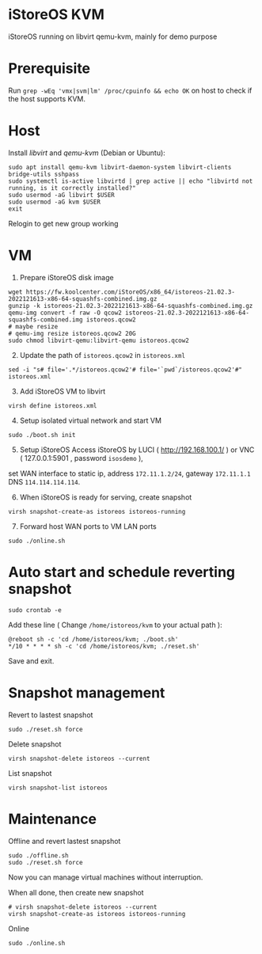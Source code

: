 # iStoreOS KVM
iStoreOS running on libvirt qemu-kvm, mainly for demo purpose

# Prerequisite
Run `grep -wEq 'vmx|svm|lm' /proc/cpuinfo && echo OK` on host to check if the host supports KVM.

# Host
Install *libvirt* and *qemu-kvm* (Debian or Ubuntu):
```shell
sudo apt install qemu-kvm libvirt-daemon-system libvirt-clients bridge-utils sshpass
sudo systemctl is-active libvirtd | grep active || echo "libvirtd not running, is it correctly installed?"
sudo usermod -aG libvirt $USER
sudo usermod -aG kvm $USER
exit
```
Relogin to get new group working

# VM
1. Prepare iStoreOS disk image
```shell
wget https://fw.koolcenter.com/iStoreOS/x86_64/istoreos-21.02.3-2022121613-x86-64-squashfs-combined.img.gz
gunzip -k istoreos-21.02.3-2022121613-x86-64-squashfs-combined.img.gz
qemu-img convert -f raw -O qcow2 istoreos-21.02.3-2022121613-x86-64-squashfs-combined.img istoreos.qcow2
# maybe resize
# qemu-img resize istoreos.qcow2 20G
sudo chmod libvirt-qemu:libvirt-qemu istoreos.qcow2
```

2. Update the path of `istoreos.qcow2` in `istoreos.xml`
```shell
sed -i "s# file='.*/istoreos.qcow2'# file='`pwd`/istoreos.qcow2'#" istoreos.xml
```

3. Add iStoreOS VM to libvirt
```shell
virsh define istoreos.xml
```

4. Setup isolated virtual network and start VM
```shell
sudo ./boot.sh init
```

5. Setup iStoreOS
Access iStoreOS by LUCI ( http://192.168.100.1/ ) or VNC ( 127.0.0.1:5901 , password `isosdemo` ),

set WAN interface to static ip, address `172.11.1.2/24`, gateway `172.11.1.1` DNS `114.114.114.114`.

6. When iStoreOS is ready for serving, create snapshot
```shell
virsh snapshot-create-as istoreos istoreos-running
```

7. Forward host WAN ports to VM LAN ports
```shell
sudo ./online.sh
```

# Auto start and schedule reverting snapshot
```shell
sudo crontab -e
```
Add these line ( Change `/home/istoreos/kvm` to your actual path ):
```
@reboot sh -c 'cd /home/istoreos/kvm; ./boot.sh'
*/10 * * * * sh -c 'cd /home/istoreos/kvm; ./reset.sh'
```
Save and exit.


# Snapshot management
Revert to lastest snapshot
```shell
sudo ./reset.sh force
```

Delete snapshot
```shell
virsh snapshot-delete istoreos --current
```

List snapshot
```shell
virsh snapshot-list istoreos
```

# Maintenance
Offline and revert lastest snapshot
```shell
sudo ./offline.sh
sudo ./reset.sh force
```
Now you can manage virtual machines without interruption.

When all done, then create new snapshot
```shell
# virsh snapshot-delete istoreos --current
virsh snapshot-create-as istoreos istoreos-running
```

Online
```shell
sudo ./online.sh
```

